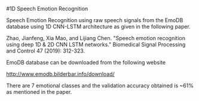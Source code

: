 #1D Speech Emotion Recognition

Speech Emotion Recognition using raw speech signals from the EmoDB database using 1D CNN-LSTM architecture as given in the following paper.

Zhao, Jianfeng, Xia Mao, and Lijiang Chen. "Speech emotion recognition using deep 1D & 2D CNN LSTM networks." Biomedical Signal Processing and Control 47 (2019): 312-323.

EmoDB database can be downloaded from the following website

http://www.emodb.bilderbar.info/download/

There are 7 emotional classes and the validation accuracy obtained is ~61% as mentioned in the paper.


